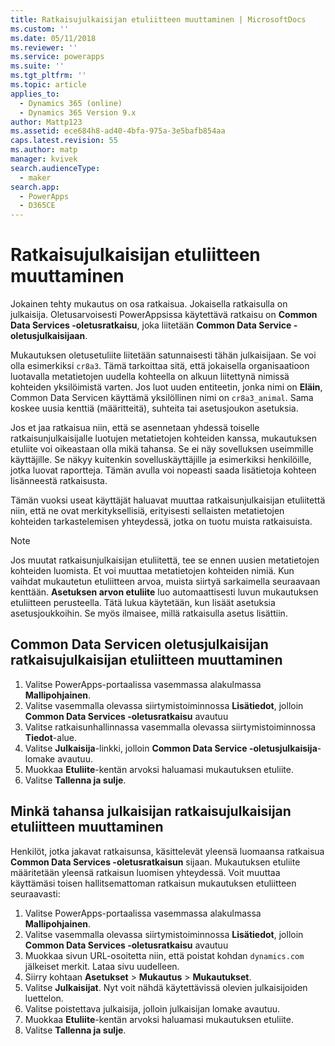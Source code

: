 ```yaml
---
title: Ratkaisujulkaisijan etuliitteen muuttaminen | MicrosoftDocs
ms.custom: ''
ms.date: 05/11/2018
ms.reviewer: ''
ms.service: powerapps
ms.suite: ''
ms.tgt_pltfrm: ''
ms.topic: article
applies_to:
  - Dynamics 365 (online)
  - Dynamics 365 Version 9.x
author: Mattp123
ms.assetid: ece684h8-ad40-4bfa-975a-3e5bafb854aa
caps.latest.revision: 55
ms.author: matp
manager: kvivek
search.audienceType:
  - maker
search.app:
  - PowerApps
  - D365CE
---
```


# <a name="change-the-solution-publisher-prefix"></a>Ratkaisujulkaisijan etuliitteen muuttaminen

Jokainen tehty mukautus on osa ratkaisua. Jokaisella ratkaisulla on julkaisija. Oletusarvoisesti PowerAppsissa käytettävä ratkaisu on **Common Data Services -oletusratkaisu**, joka liitetään **Common Data Service -oletusjulkaisijaan**.

Mukautuksen oletusetuliite liitetään satunnaisesti tähän julkaisijaan. Se voi olla esimerkiksi `cr8a3`. Tämä tarkoittaa sitä, että jokaisella organisaatioon luotavalla metatietojen uudella kohteella on alkuun liitettynä nimissä kohteiden yksilöimistä varten. Jos luot uuden entiteetin, jonka nimi on **Eläin**, Common Data Servicen käyttämä yksilöllinen nimi on `cr8a3_animal`. Sama koskee uusia kenttiä (määritteitä), suhteita tai asetusjoukon asetuksia.

Jos et jaa ratkaisua niin, että se asennetaan yhdessä toiselle ratkaisunjulkaisijalle luotujen metatietojen kohteiden kanssa, mukautuksen etuliite voi oikeastaan olla mikä tahansa. Se ei näy sovelluksen useimmille käyttäjille. Se näkyy kuitenkin sovelluskäyttäjille ja esimerkiksi henkilöille, jotka luovat raportteja. Tämän avulla voi nopeasti saada lisätietoja kohteen lisänneestä ratkaisusta.

Tämän vuoksi useat käyttäjät haluavat muuttaa ratkaisunjulkaisijan etuliitettä niin, että ne ovat merkityksellisiä, erityisesti sellaisten metatietojen kohteiden tarkastelemisen yhteydessä, jotka on tuotu muista ratkaisuista. 

> [!NOTE]
> Jos muutat ratkaisunjulkaisijan etuliitettä, tee se ennen uusien metatietojen kohteiden luomista. Et voi muuttaa metatietojen kohteiden nimiä.
> Kun vaihdat mukautetun etuliitteen arvoa, muista siirtyä sarkaimella seuraavaan kenttään. **Asetuksen arvon etuliite** luo automaattisesti luvun mukautuksen etuliitteen perusteella. Tätä lukua käytetään, kun lisäät asetuksia asetusjoukkoihin. Se myös ilmaisee, millä ratkaisulla asetus lisättiin. 

## <a name="change-the-solution-publisher-prefix-for-the-common-data-service-default-publisher"></a>Common Data Servicen oletusjulkaisijan ratkaisujulkaisijan etuliitteen muuttaminen  

 1. Valitse PowerApps-portaalissa vasemmassa alakulmassa **Mallipohjainen**.
 2. Valitse vasemmalla olevassa siirtymistoiminnossa **Lisätiedot**, jolloin **Common Data Services -oletusratkaisu** avautuu
 3. Valitse ratkaisunhallinnassa vasemmalla olevassa siirtymistoiminnossa **Tiedot**-alue.
 4. Valitse **Julkaisija**-linkki, jolloin **Common Data Service -oletusjulkaisija**-lomake avautuu.
 5. Muokkaa **Etuliite**-kentän arvoksi haluamasi mukautuksen etuliite.
 6. Valitse **Tallenna ja sulje**.
  
## <a name="change-the-solution-publisher-prefix-for-any-publisher"></a>Minkä tahansa julkaisijan ratkaisujulkaisijan etuliitteen muuttaminen

Henkilöt, jotka jakavat ratkaisunsa, käsittelevät yleensä luomaansa ratkaisua **Common Data Services -oletusratkaisun** sijaan. Mukautuksen etuliite määritetään yleensä ratkaisun luomisen yhteydessä. Voit muuttaa käyttämäsi toisen hallitsemattoman ratkaisun mukautuksen etuliitteen seuraavasti: 

 1. Valitse PowerApps-portaalissa vasemmassa alakulmassa **Mallipohjainen**.
 2. Valitse vasemmalla olevassa siirtymistoiminnossa **Lisätiedot**, jolloin **Common Data Services -oletusratkaisu** avautuu
 3. Muokkaa sivun URL-osoitetta niin, että poistat kohdan `dynamics.com` jälkeiset merkit. Lataa sivu uudelleen.
 4. Siirry kohtaan **Asetukset** > **Mukautus** > **Mukautukset**. 
 5. Valitse **Julkaisijat**. Nyt voit nähdä käytettävissä olevien julkaisijoiden luettelon.
 6. Valitse poistettava julkaisija, jolloin julkaisijan lomake avautuu.
 7. Muokkaa **Etuliite**-kentän arvoksi haluamasi mukautuksen etuliite.
 6. Valitse **Tallenna ja sulje**.
  
